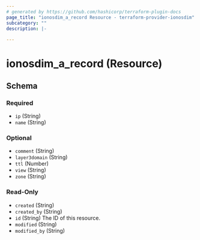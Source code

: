 ```yaml
---
# generated by https://github.com/hashicorp/terraform-plugin-docs
page_title: "ionosdim_a_record Resource - terraform-provider-ionosdim"
subcategory: ""
description: |-
  
---
```


# ionosdim_a_record (Resource)





<!-- schema generated by tfplugindocs -->
## Schema

### Required

- `ip` (String)
- `name` (String)

### Optional

- `comment` (String)
- `layer3domain` (String)
- `ttl` (Number)
- `view` (String)
- `zone` (String)

### Read-Only

- `created` (String)
- `created_by` (String)
- `id` (String) The ID of this resource.
- `modified` (String)
- `modified_by` (String)
